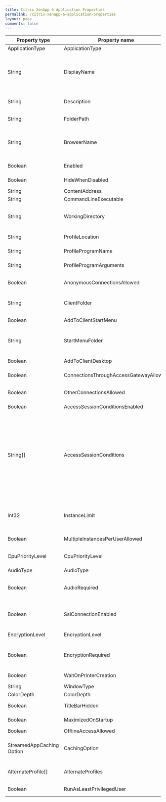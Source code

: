 ```yaml
---
title: Citrix XenApp 6 Application Properties
permalink: /citrix-xenapp-6-application-properties
layout: page
comments: false
---
```


| Property type | Property name | Description |
| ------ |--- | --- |
| ApplicationType  | ApplicationType | The type of application |
| String | DisplayName | The name of the application. This name is not guaranteed to be unique in the system, however the name must be unique under the parent folder where the application is located. The length of the name may not exceed 255 characters. |
| String | Description | Description for the published application. The length of the description may not exceed 255 characters |
| String | FolderPath | The parent folder path of the published application |
| String | BrowserName | Published application's name. Must be unique in a farm. Cannot be null. The length of the name may not exceed 48 characters. The name may not contain these characters: %/\$# |
| Boolean | Enabled | If true, the published object will be available to users |
| Boolean | HideWhenDisabled | If set to true, hide the application when disabled |
| String | ContentAddress | UNC or URL of the published content |
| String | CommandLineExecutable | The default initial program |
| String | WorkingDirectory | The default working directory (overridable on a per-server basis), or empty for a server desktop or not to specify a working directory |
| String | ProfileLocation | The UNC path of the profile to use by default |
| String | ProfileProgramName | The name of the application in the profile to use |
| String | ProfileProgramArguments | The arguments to pass into the streamed application |
| Boolean | AnonymousConnectionsAllowed | If value is true, it allow all client users to start the application without specifying a user name, domain name and password |
| String | ClientFolder | The location of the app in the Program Neighborhood interface, backslash-delimited. |
| Boolean | AddToClientStartMenu | If set to true, create a shortcut in the client’s start menu |
| String | StartMenuFolder | The location of the shortcut within the start menu, backslash-delimited. This property is valid only when AddToClientStartMenu is true |
| Boolean | AddToClientDesktop | If set to true, create a shortcut to this application on the user’s local desktop |
| Boolean | ConnectionsThroughAccessGatewayAllowed | If set to true, allow connections to this application through Citrix Access Gateway |
| Boolean | OtherConnectionsAllowed | If set to true, allow connections to this application through things other than Citrix Access Gateway |
| Boolean | AccessSessionConditionsEnabled | Whether the list of conditions is enabled |
| String[] | AccessSessionConditions | A collection of access conditions, at least one of which must be met by incoming Access Gateway connections. This collection might be empty but it won't be null. This collection is ignored if AllowConnectionsThroughAccessGateway is false. If this collection is empty, then any Citrix Access Gateway connection is allowed. Otherwise, the Citrix Access Gateway connection must meet at least one filter-farm combination in this list. The first part of the KeyValuePair is the Access Gateway farm name and the second part of the pair is the filter name |
| Int32 | InstanceLimit | Restrict the number of concurrent instances of this published application in the farm to this number. Specify -1 for no limit. Zero is not a legal value for this property |
| Boolean | MultipleInstancesPerUserAllowed | If set to true, limit each user to only one instance of this application at a time |
| CpuPriorityLevel  | CpuPriorityLevel | The CPU priority level to use for this application. By default, this is CpuPriorityLevel.Normal |
| AudioType  | AudioType | The legacy audio type to use by default |
| Boolean | AudioRequired | If set to true, deny connections that cannot support the default audio type. This property is valid only if DefaultAudioType is not NotRequired. |
| Boolean | SslConnectionEnabled | If set to true, allow SSL connections to this application. Note that this cannot be enforced as a minimum requirement on the client side |
| EncryptionLevel  | EncryptionLevel | The default encryption level for the application's sessions |
| Boolean | EncryptionRequired | If set to true, deny connections that cannot support the default encryption level. This property is valid only if DefaultEncryptionLevel is not Basic |
| Boolean | WaitOnPrinterCreation | If set to true, wait for printers to be auto-created before starting this application |
| String | WindowType | The window size/type to use by default |
| ColorDepth  | ColorDepth | The color depth to use by default |
| Boolean | TitleBarHidden | If set to true, hide the application window's title bar |
| Boolean | MaximizedOnStartup | If set to true, maximize the application window on startup |
| Boolean | OfflineAccessAllowed | If set to true, support offline access |
| StreamedAppCaching Option  | CachingOption | The type of caching to use for this streamed application. This property is valid only if AllowOfflineAccess is set to true |
| AlternateProfile[]  | AlternateProfiles | A collection of alternate UNC paths and IP addresses to use for this streamed application, to provide better performance |
| Boolean | RunAsLeastPrivilegedUser | If set to true, run this streamed application as a least-privileged user |